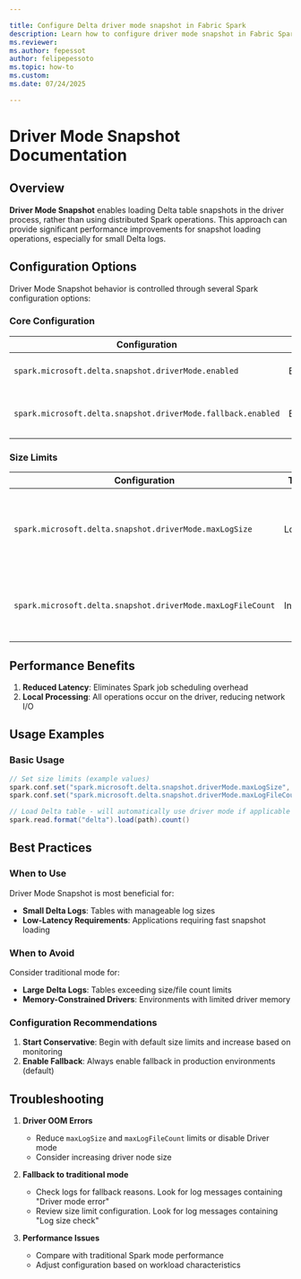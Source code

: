```yaml
---

title: Configure Delta driver mode snapshot in Fabric Spark
description: Learn how to configure driver mode snapshot in Fabric Spark to optimize cold query performance.
ms.reviewer: 
ms.author: fepessot
author: felipepessoto
ms.topic: how-to
ms.custom:
ms.date: 07/24/2025

---
```


# Driver Mode Snapshot Documentation

## Overview

**Driver Mode Snapshot** enables loading Delta table snapshots in the driver process, rather than using distributed Spark operations. This approach can provide significant performance improvements for snapshot loading operations, especially for small Delta logs.

## Configuration Options

Driver Mode Snapshot behavior is controlled through several Spark configuration options:

### Core Configuration

| Configuration | Type | Default | Description |
|---------------|------|---------|-------------|
| `spark.microsoft.delta.snapshot.driverMode.enabled` | Boolean | | Enables/disables Driver Mode Snapshot |
| `spark.microsoft.delta.snapshot.driverMode.fallback.enabled` | Boolean | `true` | Enables automatic fallback to Spark mode on errors |

### Size Limits

| Configuration | Type | Default | Description |
|---------------|------|---------|-------------|
| `spark.microsoft.delta.snapshot.driverMode.maxLogSize` | Long | 8MB | Maximum Delta Log size (bytes) to process in driver mode (per table/version) |
| `spark.microsoft.delta.snapshot.driverMode.maxLogFileCount` | Integer | 10 | Maximum number of Delta Log files to process in driver mode |

## Performance Benefits

1. **Reduced Latency**: Eliminates Spark job scheduling overhead
2. **Local Processing**: All operations occur on the driver, reducing network I/O

## Usage Examples

### Basic Usage

```scala
// Set size limits (example values)
spark.conf.set("spark.microsoft.delta.snapshot.driverMode.maxLogSize", "4MB")
spark.conf.set("spark.microsoft.delta.snapshot.driverMode.maxLogFileCount", "10")

// Load Delta table - will automatically use driver mode if applicable
spark.read.format("delta").load(path).count()
```

## Best Practices

### When to Use

Driver Mode Snapshot is most beneficial for:

- **Small Delta Logs**: Tables with manageable log sizes
- **Low-Latency Requirements**: Applications requiring fast snapshot loading

### When to Avoid

Consider traditional mode for:

- **Large Delta Logs**: Tables exceeding size/file count limits
- **Memory-Constrained Drivers**: Environments with limited driver memory

### Configuration Recommendations

1. **Start Conservative**: Begin with default size limits and increase based on monitoring
2. **Enable Fallback**: Always enable fallback in production environments (default)

## Troubleshooting

1. **Driver OOM Errors**
   - Reduce `maxLogSize` and `maxLogFileCount` limits or disable Driver mode
   - Consider increasing driver node size

2. **Fallback to traditional mode**
   - Check logs for fallback reasons. Look for log messages containing "Driver mode error"
   - Review size limit configuration. Look for log messages containing "Log size check"

3. **Performance Issues**
   - Compare with traditional Spark mode performance
   - Adjust configuration based on workload characteristics
